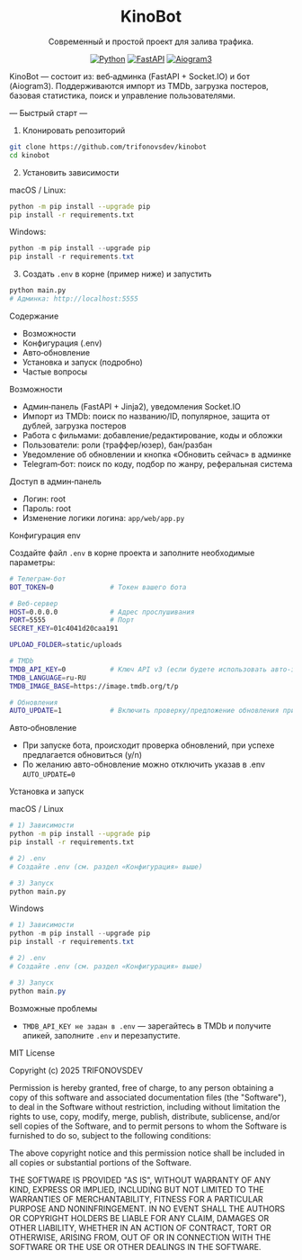 <div align="center">

# KinoBot

Современный и простой проект для залива трафика.

[![Python](https://img.shields.io/badge/python-3.10%2B-3776AB?logo=python&logoColor=white)](https://www.python.org/)
[![FastAPI](https://img.shields.io/badge/FastAPI-0.x-009688?logo=fastapi&logoColor=white)](https://fastapi.tiangolo.com/)
[![Aiogram3](https://img.shields.io/badge/aiogram-3.x-2CA5E0?logo=telegram&logoColor=white)](https://docs.aiogram.dev/)

</div>

KinoBot — состоит из: веб‑админка (FastAPI + Socket.IO) и бот (Aiogram3). Поддерживаются импорт из TMDb, загрузка постеров, базовая статистика, поиск и управление пользователями.

— Быстрый старт —

1) Клонировать репозиторий

```bash
git clone https://github.com/trifonovsdev/kinobot
cd kinobot
```

2) Установить зависимости

macOS / Linux:
```bash
python -m pip install --upgrade pip
pip install -r requirements.txt
```

Windows:
```powershell
python -m pip install --upgrade pip
pip install -r requirements.txt
```

3) Создать `.env` в корне (пример ниже) и запустить

```bash
python main.py
# Админка: http://localhost:5555
```

Содержание

- Возможности
- Конфигурация (.env)
- Авто‑обновление
- Установка и запуск (подробно)
- Частые вопросы

Возможности

- Админ‑панель (FastAPI + Jinja2), уведомления Socket.IO
- Импорт из TMDb: поиск по названию/ID, популярное, защита от дублей, загрузка постеров
- Работа с фильмами: добавление/редактирование, коды и обложки
- Пользователи: роли (траффер/юзер), бан/разбан
- Уведомление об обновлении и кнопка «Обновить сейчас» в админке
- Telegram‑бот: поиск по коду, подбор по жанру, реферальная система

Доступ в админ‑панель

- Логин: root
- Пароль: root
- Изменение логики логина: `app/web/app.py`

Конфигурация env

Создайте файл `.env` в корне проекта и заполните необходимые параметры:

```bash
# Телеграм‑бот
BOT_TOKEN=0              # Токен вашего бота

# Веб‑сервер
HOST=0.0.0.0             # Адрес прослушивания
PORT=5555                # Порт
SECRET_KEY=01c4041d20caa191

UPLOAD_FOLDER=static/uploads

# TMDb
TMDB_API_KEY=0           # Ключ API v3 (если будете использовать авто-залив)
TMDB_LANGUAGE=ru-RU
TMDB_IMAGE_BASE=https://image.tmdb.org/t/p

# Обновления
AUTO_UPDATE=1            # Включить проверку/предложение обновления при старте
```

Авто‑обновление

- При запуске бота, происходит проверка обновлений, при успехе предлагается обновиться (y/n)
- По желанию авто-обновление можно отключить указав в .env `AUTO_UPDATE=0`

Установка и запуск

macOS / Linux

```bash
# 1) Зависимости
python -m pip install --upgrade pip
pip install -r requirements.txt

# 2) .env
# Создайте .env (см. раздел «Конфигурация» выше)

# 3) Запуск
python main.py
```

Windows

```powershell
# 1) Зависимости
python -m pip install --upgrade pip
pip install -r requirements.txt

# 2) .env
# Создайте .env (см. раздел «Конфигурация» выше)

# 3) Запуск
python main.py
```

Возможные проблемы

- `TMDB_API_KEY не задан в .env` — зарегайтесь в TMDb и получите апикей, заполните `.env` и перезапустите.

MIT License

Copyright (c) 2025 TRIFONOVSDEV

Permission is hereby granted, free of charge, to any person obtaining a copy
of this software and associated documentation files (the "Software"), to deal
in the Software without restriction, including without limitation the rights
to use, copy, modify, merge, publish, distribute, sublicense, and/or sell
copies of the Software, and to permit persons to whom the Software is
furnished to do so, subject to the following conditions:

The above copyright notice and this permission notice shall be included in all
copies or substantial portions of the Software.

THE SOFTWARE IS PROVIDED "AS IS", WITHOUT WARRANTY OF ANY KIND, EXPRESS OR
IMPLIED, INCLUDING BUT NOT LIMITED TO THE WARRANTIES OF MERCHANTABILITY,
FITNESS FOR A PARTICULAR PURPOSE AND NONINFRINGEMENT. IN NO EVENT SHALL THE
AUTHORS OR COPYRIGHT HOLDERS BE LIABLE FOR ANY CLAIM, DAMAGES OR OTHER
LIABILITY, WHETHER IN AN ACTION OF CONTRACT, TORT OR OTHERWISE, ARISING FROM,
OUT OF OR IN CONNECTION WITH THE SOFTWARE OR THE USE OR OTHER DEALINGS IN THE
SOFTWARE.
